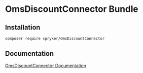 # OmsDiscountConnector Bundle

## Installation

```
composer require spryker/OmsDiscountConnector
```

## Documentation

[OmsDiscountConnector Documentation](https://spryker.github.io/oms-discount-connector/index.html)





